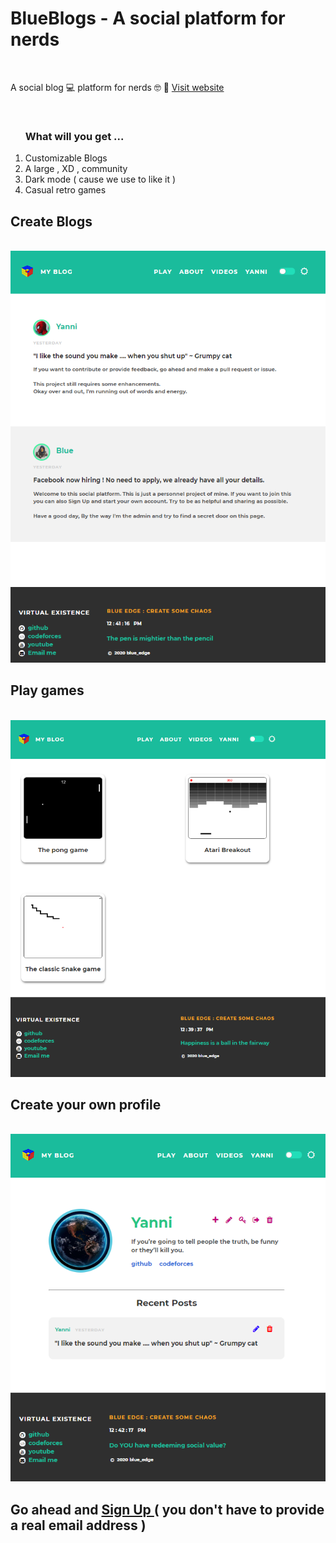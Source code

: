 <h1>BlueBlogs - A social platform for nerds</h1><br>
<p>A social blog 💻 platform for nerds 🤓 📕 <a href="https://blueblogs.herokuapp.com" target="_blank">Visit website</a></p><br>
<ol> <h3><b>What will you get ...</b></h3>
 <li> Customizable Blogs</li>
 <li> A large , XD , community</li>
 <li> Dark mode ( cause we use to like it )
 <li> Casual retro games </li>
</ol>
<h2>Create Blogs</h2><br>
<img src="screenshots/main.png">
<br>
<h2>Play games</h2><br>
<img src="screenshots/play.png">
<br>
<h2>Create your own profile</h2><br>
<img src="screenshots/profile.png"><br>
<h2>
  Go ahead and 
   <a href="https://blueblogs.herokuapp.com/createaccount"> Sign Up </a> 
   ( you don't have to provide a real email address ) 
</h2>
